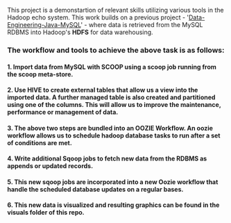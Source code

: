 This project is a demonstartion of relevant skills utilizing various tools in the Hadoop echo system. This work builds on a previous project - '[Data-Engineering-Java-MySQL](https://github.com/RonKG/Data-Engineering-Java)' - where data is retrieved from the MySQL RDBMS into Hadoop's **HDFS** for data warehousing.

### The workflow and tools to achieve the above task is as follows:

#### 1. Import data from MySQL with **SCOOP** using a scoop job running from the scoop meta-store.

#### 2. Use **HIVE** to create external tables that allow us a view into the imported data. A further managed table is also created and partitioned using one of the columns. This will allow us to improve the maintenance, performance or management of data.

#### 3. The above two steps are bundled into an **OOZIE** Workflow. An oozie workflow allows us to schedule hadoop database tasks to run after a set of conditions are met.

#### 4. Write additional Sqoop jobs to fetch new data from the RDBMS as appends or updated records.

#### 5. This new  sqoop jobs are incorporated into a new Oozie workflow that handle the scheduled database updates on a regular bases.

#### 6. This new data is visualized and resulting graphics can be found in the visuals folder of this repo.

